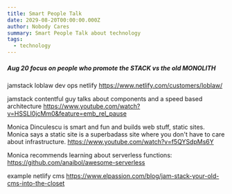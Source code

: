 ```yaml
---
title: Smart People Talk
date: 2029-08-20T00:00:00.000Z
author: Nobody Cares
summary: Smart People Talk about technology
tags:
  - technology
---
```



##### Aug 20 focus on people who promote the STACK vs the old MONOLITH

jamstack loblaw dev ops netlify
https://www.netlify.com/customers/loblaw/

jamstack contentful guy talks about components and a speed based architecture
https://www.youtube.com/watch?v=HSSLI0jcMm0&feature=emb_rel_pause

Monica Dinculescu is smart and fun and builds web stuff, static sites.
Monica says a static site is a superbadass site where you don't have to care about infrastructure.
https://www.youtube.com/watch?v=f5QYSdpMs6Y

Monica recommends learning about serverless functions:
https://github.com/anaibol/awesome-serverless

example netlify cms
https://www.elpassion.com/blog/jam-stack-your-old-cms-into-the-closet


